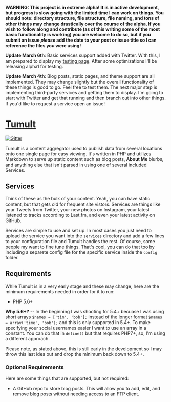 **WARNING: This project is in extreme alpha! It is in active development, but progress is slow going with the limited time I can work on things. You should note: directory structure, file structure, file naming, and tons of other things may change drastically over the course of the alpha. If you wish to follow along and contribute (as of this writing some of the most basic functionality is working) you are welcome to do so, but if you submit an issue _please_ add the date to your post or issue title so I can reference the files you were using!**

**Update March 6th**: Basic services support added with Twitter. With this, I am prepared to display my [testing page](http://septor.us/tumult). After some optimizations I'll be releasing alpha1 for testing.

**Update March 4th**: Blog posts, static pages, and theme support are all implemented. They may change slightly but the overall functionality of these things is good to go. Feel free to test them. The next major step is implementing third-party services and getting them to display. I'm going to start with Twitter and get that running and then branch out into other things. If you'd like to request a service open an issue!

# [Tumult](#)

[![Gitter](https://badges.gitter.im/septor/tumult.svg)](https://gitter.im/septor/tumult?utm_source=badge&utm_medium=badge&utm_campaign=pr-badge)

Tumult is a content aggregator used to publish data from several locations onto one single page for easy viewing. It's written in PHP and utilizes Markdown to serve up static content such as blog posts, **About Me** blurbs, and anything else that isn't parsed in using one of several included Services.

## Services

Think of these as the bulk of your content. Yeah, you can have static content, but that gets old for frequent site vistors. Services are things like your Tweets from Twitter, your new photos on Instagram, your latest listened to tracks according to Last.fm, and even your latest activity on GitHub.

Services are simple to use and set up. In most cases you just need to upload the service you want into the `services` directory and add a few lines to your configuration file and Tumult handles the rest. Of course, some people my want to fine tune things. That's cool, you can do that too by including a separete config file for the specific service inside the `config` folder.

## Requirements

While Tumult is in a very early stage and these may change, here are the minimum requirements needed in order for it to run:

* PHP 5.6+

**Why 5.6+?** -- In the beginning I was shooting for 5.4+ becuase I was using short arrays `$names = ['tim', 'bob'];` instead of the longer format `$names = array('time', 'bob');` and this is only supported in 5.4+. To make specifying your social usernames easier I want to use an array in a constant. You can do that in `define()` but that requires PHP7+, so, I'm using a different approach.

Please note, as stated above, this is still early in the development so I may throw this last idea out and drop the minimum back down to 5.4+.

### Optional Requirements

Here are some things that are supported, but not required:

* A GitHub repo to store blog posts. This will allow you to add, edit, and remove blog posts without needing access to an FTP client.
